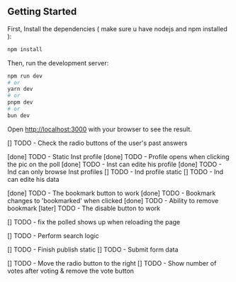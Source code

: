 ## Getting Started

First, Install the dependencies ( make sure u have nodejs and npm installed ):
```bash
npm install
```


Then, run the development server:

```bash
npm run dev
# or
yarn dev
# or
pnpm dev
# or
bun dev
```

Open [http://localhost:3000](http://localhost:3000) with your browser to see the result.

<!-- (home)/(pages)/history.tsx -->
[] TODO - Check the radio buttons of the user's past answers
<!-- Inst and Ind profiles -->
[done] TODO - Static Inst profile
[done] TODO - Profile opens when clicking the pic on the poll
[done] TODO - Inst can edite his profile
[done] TODO - Ind can only browse Inst profiles
[] TODO - Ind profile static
[] TODO - Ind can edite his data
<!-- @/(components)/poll.tsx -->
[done] TODO - The bookmark button to work
[done] TODO - Bookmark changes to 'bookmarked' when clicked
[done] TODO - Ability to remove bookmark
[later] TODO - The disable button to work
<!-- (home)/(pages)/main.tsx -->
[] TODO - fix the polled shows up when reloading the page
<!-- @/components/header.tsx -->
[] TODO - Perform search logic
<!-- (home)/(pages)/publish.tsx -->
[] TODO - Finish publish static
[] TODO - Submit form data
<!-- @/(components)/poll.tsx -->
[] TODO - Move the radio button to the right
[] TODO - Show number of votes after voting & remove the vote button
